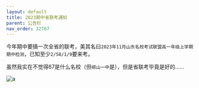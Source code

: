 ```yaml
---
layout: default
title: 2023期中省联考通知
parent: 公告栏
nav_order: 32767
---
```


今年期中要搞一次全省的联考，美其名曰`2023年11月山东名校考试联盟高一年级上学期期中检测`，已知至少`2/58/1/9`要来考。

虽然我实在不觉得67是什么名校（但`崂山一中`是），但是省联考毕竟是好的……

![a](https://ghproxy.net/https://raw.githubusercontent.com/liubanlaobanzhang/study-together-assets/main/assets/2023省联考日期.png)